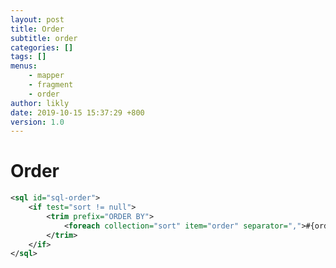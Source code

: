 ```yaml
---
layout: post
title: Order
subtitle: order
categories: []
tags: []
menus:
    - mapper
    - fragment
    - order
author: likly
date: 2019-10-15 15:37:29 +800
version: 1.0
---
```


# Order

```xml
<sql id="sql-order">
    <if test="sort != null">
        <trim prefix="ORDER BY">
            <foreach collection="sort" item="order" separator=",">#{order.property.column} #{order.direction.value}</foreach>
        </trim>
    </if>
</sql>
```

> [](/final-coding/final-coding-mapper/src/main/java/org/finalframework/mybatis/coding/mapper/builder/SqlOrderFragmentXmlMapperBuilder.java)

